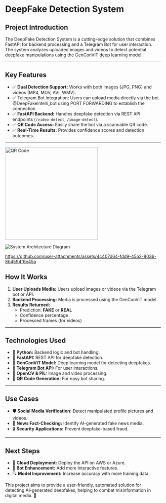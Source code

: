 # DeepFake Detection System

## Project Introduction
The DeepFake Detection System is a cutting-edge solution that combines FastAPI for backend processing and a Telegram Bot for user interaction. The system analyzes uploaded images and videos to detect potential deepfake manipulations using the GenConViT deep learning model.

---

## Key Features
- ✅ **Dual Detection Support:** Works with both images (JPG, PNG) and videos (MP4, MOV, AVI, WMV).
- ✅ Telegram Bot Integration: Users can upload media directly via the bot @DeepFakeIntelli_bot using PORT FORWARDING to establish the connection.
- ✅ **FastAPI Backend:** Handles deepfake detection via REST API endpoints (`/video-detect`, `/image-detect`).
- ✅ **QR Code Access:** Easily share the bot via a scannable QR code.
- ✅ **Real-Time Results:** Provides confidence scores and detection outcomes.

---
  <img src="https://github.com/user-attachments/assets/16f81f0f-3277-4f2c-8622-ddf0c4d20009" alt="QR Code" width="300" height="300">
  
  ![System Architecture Diagram](https://github.com/user-attachments/assets/f7a75a15-3c74-4749-bdb2-8171f306be93)



https://github.com/user-attachments/assets/4c407d64-fdd9-45a2-8036-8b4594f6e45a


## How It Works
1. **User Uploads Media:** Users upload images or videos via the Telegram bot or API.
2. **Backend Processing:** Media is processed using the GenConViT model.
3. **Results Returned:**
   - Prediction: **FAKE** or **REAL**
   - Confidence percentage
   - Processed frames (for videos)

---

## Technologies Used
- 🔹 **Python:** Backend logic and bot handling.
- 🔹 **FastAPI:** REST API for deepfake detection.
- 🔹 **GenConViT Model:** Deep learning model for detecting deepfakes.
- 🔹 **Telegram Bot API:** For user interactions.
- 🔹 **OpenCV & PIL:** Image and video processing.
- 🔹 **QR Code Generation:** For easy bot sharing.

---

## Use Cases
- 🛡️ **Social Media Verification:** Detect manipulated profile pictures and videos.
- 📰 **News Fact-Checking:** Identify AI-generated fake news media.
- 🔒 **Security Applications:** Prevent deepfake-based fraud.

---

## Next Steps
- 🚀 **Cloud Deployment:** Deploy the API on AWS or Azure.
- 📱 **Bot Enhancement:** Add more interactive features.
- 🔍 **Model Improvement:** Increase accuracy with more training data.

This project aims to provide a user-friendly, automated solution for detecting AI-generated deepfakes, helping to combat misinformation in digital media. 🚀

